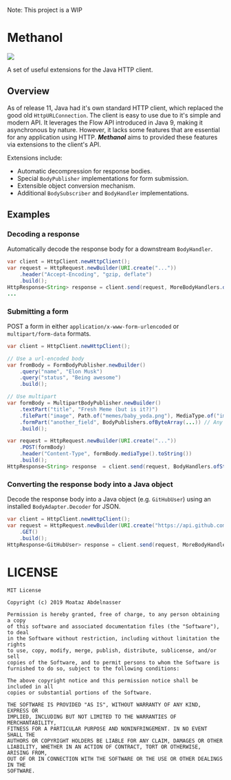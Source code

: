 Note: This project is a WIP

# Methanol
![](https://github.com/mizosoft/methanol/workflows/CI/badge.svg)

A set of useful extensions for the Java HTTP client.

## Overview

As of release 11, Java had it's own standard HTTP client, which replaced the good old
`HttpURLConnection`. The client is easy to use due to it's simple and modern API. It leverages the
Flow API introduced in Java 9, making it asynchronous by nature. However, it lacks some features 
that are essential for any application using HTTP. ***Methanol*** aims to provided these features 
via extensions to the client's API.

Extensions include:
  - Automatic decompression for response bodies.
  - Special `BodyPublisher` implementations for form submission.
  - Extensible object conversion mechanism.
  - Additional `BodySubscriber` and `BodyHandler` implementations.

## Examples

### Decoding a response

Automatically decode the response body for a downstream `BodyHandler`.
```java
var client = HttpClient.newHttpClient();
var request = HttpRequest.newBuilder(URI.create("..."))
    .header("Accept-Encoding", "gzip, deflate")
    .build();
HttpResponse<String> response = client.send(request, MoreBodyHandlers.decoding(BodyHandlers.ofString()));
...
```
### Submitting a form

POST a form in either `application/x-www-form-urlencoded` or `multipart/form-data` formats.

```java
var client = HttpClient.newHttpClient();

// Use a url-encoded body
var fromBody = FormBodyPublisher.newBuilder()
    .query("name", "Elon Musk")
    .query("status", "Being awesome")
    .build();

// Use multipart
var formBody = MultipartBodyPublisher.newBuilder()
    .textPart("title", "Fresh Meme (but is it?)")
    .filePart("image", Path.of("memes/baby_yoda.png"), MediaType.of("image", "png"))
    .formPart("another_field", BodyPublishers.ofByteArray(...)) // Any BodyPublisher is supported
    .build();

var request = HttpRequest.newBuilder(URI.create("..."))
    .POST(formBody)
    .header("Content-Type", formBody.mediaType().toString())
    .build();
HttpResponse<String> response  = client.send(request, BodyHandlers.ofString());
```

### Converting the response body into a Java object
Decode the response body into a Java object (e.g. `GitHubUser`) using an installed `BodyAdapter.Decoder` for JSON.

```java
var client = HttpClient.newHttpClient();
var request = HttpRequest.newBuilder(URI.create("https://api.github.com/users/mizosoft"))
    .GET()
    .build();
HttpResponse<GitHubUser> response = client.send(request, MoreBodyHandlers.ofObject(GitHubUser.class));
```

# LICENSE
```
MIT License
    
Copyright (c) 2019 Moataz Abdelnasser

Permission is hereby granted, free of charge, to any person obtaining a copy
of this software and associated documentation files (the "Software"), to deal
in the Software without restriction, including without limitation the rights
to use, copy, modify, merge, publish, distribute, sublicense, and/or sell
copies of the Software, and to permit persons to whom the Software is
furnished to do so, subject to the following conditions:

The above copyright notice and this permission notice shall be included in all
copies or substantial portions of the Software.

THE SOFTWARE IS PROVIDED "AS IS", WITHOUT WARRANTY OF ANY KIND, EXPRESS OR
IMPLIED, INCLUDING BUT NOT LIMITED TO THE WARRANTIES OF MERCHANTABILITY,
FITNESS FOR A PARTICULAR PURPOSE AND NONINFRINGEMENT. IN NO EVENT SHALL THE
AUTHORS OR COPYRIGHT HOLDERS BE LIABLE FOR ANY CLAIM, DAMAGES OR OTHER
LIABILITY, WHETHER IN AN ACTION OF CONTRACT, TORT OR OTHERWISE, ARISING FROM,
OUT OF OR IN CONNECTION WITH THE SOFTWARE OR THE USE OR OTHER DEALINGS IN THE
SOFTWARE.
```
